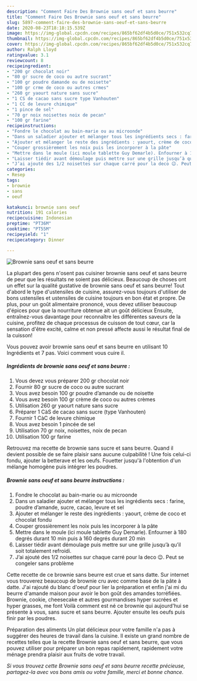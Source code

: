 ```yaml
---
description: "Comment Faire Des Brownie sans oeuf et sans beurre"
title: "Comment Faire Des Brownie sans oeuf et sans beurre"
slug: 5897-comment-faire-des-brownie-sans-oeuf-et-sans-beurre
date: 2020-08-23T18:18:15.539Z
image: https://img-global.cpcdn.com/recipes/865bf62df4b5d0ce/751x532cq70/brownie-sans-oeuf-et-sans-beurre-photo-principale-de-la-recette.jpg
thumbnail: https://img-global.cpcdn.com/recipes/865bf62df4b5d0ce/751x532cq70/brownie-sans-oeuf-et-sans-beurre-photo-principale-de-la-recette.jpg
cover: https://img-global.cpcdn.com/recipes/865bf62df4b5d0ce/751x532cq70/brownie-sans-oeuf-et-sans-beurre-photo-principale-de-la-recette.jpg
author: Ralph Lloyd
ratingvalue: 3.1
reviewcount: 8
recipeingredient:
- "200 gr chocolat noir"
- "80 gr sucre de coco ou autre sucrant"
- "100 gr poudre damande ou de noisette"
- "100 gr crme de coco ou autres crmes"
- "260 gr yaourt nature sans sucre"
- "1 CS de cacao sans sucre type Vanhouten"
- "1 CC de levure chimique"
- "1 pince de sel"
- "70 gr noix noisettes noix de pecan"
- "100 gr farine"
recipeinstructions:
- "Fondre le chocolat au bain-marie ou au microonde"
- "Dans un saladier ajouter et mélanger tous les ingrédients secs : farine, poudre d’amande, sucre, cacao, levure et sel"
- "Ajouter et mélanger le reste des ingrédients : yaourt, crème de coco et chocolat fondu"
- "Couper grossièrement les noix puis les incorporer à la pâte"
- "Mettre dans le moule (ici moule tablette Guy Demarle). Enfourner à 180 degrés durant 10 min puis à 160 degrés durant 20 min"
- "Laisser tiédir avant démoulage puis mettre sur une grille jusqu’à qu’il soit totalement refroidi."
- "J’ai ajouté des 1/2 noisettes sur chaque carré pour la deco 😉. Peut se congeler sans problème"
categories:
- Resep
tags:
- brownie
- sans
- oeuf

katakunci: brownie sans oeuf 
nutrition: 191 calories
recipecuisine: Indonesian
preptime: "PT36M"
cooktime: "PT55M"
recipeyield: "1"
recipecategory: Dinner

---
```



![Brownie sans oeuf et sans beurre](https://img-global.cpcdn.com/recipes/865bf62df4b5d0ce/751x532cq70/brownie-sans-oeuf-et-sans-beurre-photo-principale-de-la-recette.jpg)

La plupart des gens n'osent pas cuisiner brownie sans oeuf et sans beurre de peur que les résultats ne soient pas délicieux. Beaucoup de choses ont un effet sur la qualité gustative de brownie sans oeuf et sans beurre! Tout d'abord le type d'ustensiles de cuisine, assurez-vous toujours d'utiliser de bons ustensiles et ustensiles de cuisine toujours en bon état et propre. De plus, pour un goût alimentaire prononcé, vous devez utiliser beaucoup d'épices pour que la nourriture obtenue ait un goût délicieux Ensuite, entraînez-vous davantage pour reconnaître les différentes saveurs de la cuisine, profitez de chaque processus de cuisson de tout cœur, car la sensation d'être excité, calme et non pressé affecte aussi le résultat final de la cuisson!

<!--inarticleads1-->

Vous pouvez avoir brownie sans oeuf et sans beurre en utilisant 10 Ingrédients et 7 pas. Voici comment vous cuire il.

##### Ingrédients de brownie sans oeuf et sans beurre :

1. Vous devez vous préparer 200 gr chocolat noir
1. Fournir 80 gr sucre de coco ou autre sucrant
1. Vous avez besoin 100 gr poudre d’amande ou de noisette
1. Vous avez besoin 100 gr crème de coco ou autres crèmes
1. Utilisation 260 gr yaourt nature sans sucre
1. Préparer 1 CàS de cacao sans sucre (type Vanhouten)
1. Fournir 1 CàC de levure chimique
1. Vous avez besoin 1 pincée de sel
1. Utilisation 70 gr noix, noisettes, noix de pecan
1. Utilisation 100 gr farine


Retrouvez ma recette de brownie sans sucre et sans beurre. Quand il devient possible de se faire plaisir sans aucune culpabilité ! Une fois celui-ci fondu, ajouter la betterave et les oeufs. Fouetter jusqu&#39;à l&#39;obtention d&#39;un mélange homogène puis intégrer les poudres. 

<!--inarticleads2-->

##### Brownie sans oeuf et sans beurre instructions :

1. Fondre le chocolat au bain-marie ou au microonde
1. Dans un saladier ajouter et mélanger tous les ingrédients secs : farine, poudre d’amande, sucre, cacao, levure et sel
1. Ajouter et mélanger le reste des ingrédients : yaourt, crème de coco et chocolat fondu
1. Couper grossièrement les noix puis les incorporer à la pâte
1. Mettre dans le moule (ici moule tablette Guy Demarle). Enfourner à 180 degrés durant 10 min puis à 160 degrés durant 20 min
1. Laisser tiédir avant démoulage puis mettre sur une grille jusqu’à qu’il soit totalement refroidi.
1. J’ai ajouté des 1/2 noisettes sur chaque carré pour la deco 😉. Peut se congeler sans problème


Cette recette de ce brownie sans beurre est crue et sans datte. Sur internet vous trouverez beaucoup de brownie cru avec comme base de la pâte à datte. J&#39;ai rajouté du blanc d&#39;oeuf pour lier la préparation et enfin j&#39;ai mi du beurre d&#39;amande maison pour avoir le bon goût des amandes torréfiées. Brownie, cookie, cheesecake et autres gourmandises hyper sucrées et hyper grasses, me font Voilà comment est né ce brownie qui aujourd&#39;hui se présente à vous, sans sucre et sans beurre. Ajouter ensuite les oeufs puis finir par les poudres. 

<!--inarticleads1-->

<p>
Préparation des aliments Un plat délicieux pour votre famille n'a pas à suggérer des heures de travail dans la cuisine. Il existe un grand nombre de recettes telles que la recette Brownie sans oeuf et sans beurre, que vous pouvez utiliser pour préparer un bon repas rapidement, rapidement votre ménage prendra plaisir aux fruits de votre travail.
</p>

<p>
<i>Si vous trouvez cette Brownie sans oeuf et sans beurre recette précieuse, partagez-la avec vos bons amis ou votre famille, merci et bonne chance.</i>
</p>
